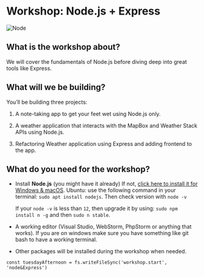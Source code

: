 # Workshop: Node.js + Express

![Node](https://i0.wp.com/projectsplaza.com/wp-content/uploads/2018/02/create-simple-static-website-with-nodejs-express.png?fit=1100%2C400)

## What is the workshop about?

We will cover the fundamentals of Node.js before diving deep into great tools like Express.

## What will we be building?

You’ll be building three projects:

1. A note-taking app to get your feet wet using Node.js only.

2. A weather application that interacts with the MapBox and Weather Stack APIs using Node.js.

3. Refactoring Weather application using Express and adding frontend to the app.

## What do you need for the workshop?

* Install **Node.js** (you might have it already) If not, [click here to install it for Windows & macOS](https://nodejs.org/en/download/). Ubuntu: use the following command in your terminal: `sudo apt install nodejs`. Then check version with `node -v`
    
    If your `node -v` is less than `12`, then upgrade it by using: `sudo npm install n -g` and then `sudo n stable`.

* A working editor (Visual Studio, WebStorm, PhpStorm or anything that works).
If you are on windows make sure you have something like git bash to have a working terminal.

* Other packages will be installed during the workshop when needed.

`const tuesdayAfternoon = fs.writeFileSync('workshop.start', 'node&Express')`




